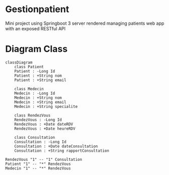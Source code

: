 # Gestionpatient
Mini project using Springboot 3 server rendered managing patients web app with an exposed RESTful API

# Diagram Class

```mermaid
classDiagram
    class Patient
    Patient : -Long Id
    Patient : +String nom
    Patient : +String email

    class Medecin
    Medecin : -Long Id
    Medecin : +String nom
    Medecin : +String email
    Medecin : +String specialite

    class RendezVous
    RendezVous : -Long Id
    RendezVous : +Date dateRDV
    RendezVous : +Date heureRDV

    class Consultation
    Consultation : -Long Id
    Consultation : +Date dateConsultation
    Consultation : +String rapportConsultation

RendezVous "1" -- "1" Consultation
Patient "1" -- "*" RendezVous
Medecin "1" -- "*" RendezVous
